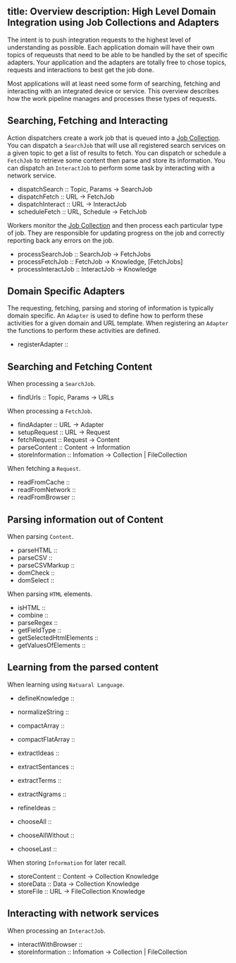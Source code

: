 title: Overview
description: High Level Domain Integration using Job Collections and Adapters
---

The intent is to push integration requests to the highest level of understanding as possible. Each application domain will have their own topics of requeusts that need to be able to be handled by the set of specific adapters. Your application and the adapters are totally free to chose topics, requests and interactions to best get the job done.

Most applications will at least need some form of searching, fetching and interacting with an integrated device or service. This overview describes how the work pipeline manages and processes these types of requests.

<h2 id="pipeline">Searching, Fetching and Interacting</h2>

Action dispatchers create a work job that is queued into a [Job Collection](https://github.com/vsivsi/meteor-job-collection). You can dispatch a `SearchJob` that will use all registered search services on a given topic to get a list of results to fetch. You can dispatch or schedule a `FetchJob` to retrieve some content then parse and store its information. You can dispatch an `InteractJob` to perform some task by interacting with a network service. 
- dispatchSearch :: Topic, Params -> SearchJob
- dispatchFetch :: URL -> FetchJob
- dispatchInteract :: URL -> InteractJob
- scheduleFetch :: URL, Schedule -> FetchJob

Workers monitor the [Job Collection](https://github.com/vsivsi/meteor-job-collection) and then process each particular type of job. They are responsible for updating progress on the job and correctly reporting back any errors on the job.
- processSearchJob :: SearchJob -> FetchJobs
- processFetchJob :: FetchJob -> Knowledge, [FetchJobs]
- processInteractJob :: InteractJob -> Knowledge

<h2 id="adapters">Domain Specific Adapters</h2>

The requesting, fetching, parsing and storing of information is typically domain specific. An `Adapter` is used to define how to perform these activities for a given domain and URL template. When registering an `Adapter` the functions to perform these activities are defined.
- registerAdapter ::

<h2 id="fetching">Searching and Fetching Content</h2>

When processing a `SearchJob`.
- findUrls :: Topic, Params -> URLs

When processing a `FetchJob`.
- findAdapter :: URL -> Adapter
- setupRequest :: URL -> Request
- fetchRequest :: Request -> Content
- parseContent :: Content -> Information
- storeInformation :: Infomation -> Collection | FileCollection

When fetching a `Request`.
- readFromCache ::
- readFromNetwork ::
- readFromBrowser ::

<h2 id="parsing">Parsing information out of Content</h2>

When parsing `Content`.
- parseHTML ::
- parseCSV ::
- parseCSVMarkup ::
- domCheck ::
- domSelect ::

When parsing `HTML` elements.
- isHTML ::
- combine ::
- parseRegex ::
- getFieldType ::
- getSelectedHtmlElements ::
- getValuesOfElements ::


<h2 id="learning">Learning from the parsed content</h2>

When learning using `Natuaral Language`.
- defineKnowledge ::
- normalizeString ::
- compactArray ::
- compactFlatArray ::

- extractIdeas ::
- extractSentances ::
- extractTerms ::
- extractNgrams ::

- refineIdeas ::
- chooseAll ::
- chooseAllWithout ::
- chooseLast ::

When storing `Information` for later recall.
- storeContent :: Content -> Collection Knowledge
- storeData :: Data -> Collection Knowledge
- storeFile :: URL -> FileCollection Knowledge

<h2 id="interacting">Interacting with network services</h2>

When processing an `InteractJob`.
- interactWithBrowser ::
- storeInformation :: Infomation -> Collection | FileCollection



